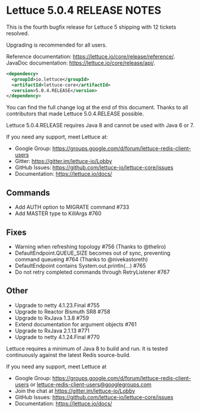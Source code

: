 Lettuce 5.0.4 RELEASE NOTES
===========================

This is the fourth bugfix release for Lettuce 5 shipping with 12 tickets resolved.
 
Upgrading is recommended for all users.  

Reference documentation: https://lettuce.io/core/release/reference/.
JavaDoc documentation: https://lettuce.io/core/release/api/.

```xml
<dependency>
  <groupId>io.lettuce</groupId>
  <artifactId>lettuce-core</artifactId>
  <version>5.0.4.RELEASE</version>
</dependency>
```

You can find the full change log at the end of this document. Thanks to all contributors that made Lettuce 5.0.4.RELEASE possible.

Lettuce 5.0.4.RELEASE requires Java 8 and cannot be used with Java 6 or 7.

If you need any support, meet Lettuce at:

* Google Group: https://groups.google.com/d/forum/lettuce-redis-client-users
* Gitter: https://gitter.im/lettuce-io/Lobby
* GitHub Issues: https://github.com/lettuce-io/lettuce-core/issues
* Documentation: https://lettuce.io/docs/

Commands
------------
* Add AUTH option to MIGRATE command #733
* Add MASTER type to KillArgs #760

Fixes
-----
* Warning when refreshing topology #756 (Thanks to @theliro)
* DefaultEndpoint.QUEUE_SIZE becomes out of sync, preventing command queueing #764 (Thanks to @nivekastoreth)
* DefaultEndpoint contains System.out.println(…) #765
* Do not retry completed commands through RetryListener #767

Other
-----
* Upgrade to netty 4.1.23.Final #755
* Upgrade to Reactor Bismuth SR8 #758
* Upgrade to RxJava 1.3.8 #759
* Extend documentation for argument objects #761
* Upgrade to RxJava 2.1.13 #771
* Upgrade to netty 4.1.24.Final #770

Lettuce requires a minimum of Java 8 to build and run. It is tested continuously
against the latest Redis source-build.

If you need any support, meet Lettuce at

* Google Group: https://groups.google.com/d/forum/lettuce-redis-client-users
or lettuce-redis-client-users@googlegroups.com
* Join the chat at https://gitter.im/lettuce-io/Lobby
* GitHub Issues: https://github.com/lettuce-io/lettuce-core/issues
* Documentation: https://lettuce.io/docs/
